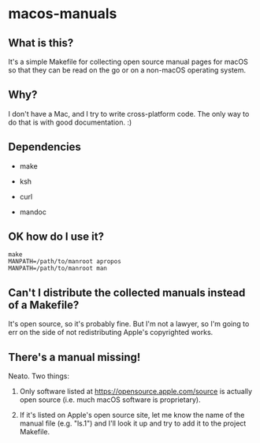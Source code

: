 macos-manuals
=============

What is this?
-------------

It's a simple Makefile for collecting open source manual pages for 
macOS so that they can be read on the go or on a non-macOS operating 
system.


Why?
----

I don't have a Mac, and I try to write cross-platform code. The only 
way to do that is with good documentation. :)


Dependencies
------------

  - make

  - ksh

  - curl

  - mandoc


OK how do I use it?
-------------------

```
make
MANPATH=/path/to/manroot apropos
MANPATH=/path/to/manroot man
```


Can't I distribute the collected manuals instead of a Makefile?
---------------------------------------------------------------

It's open source, so it's probably fine. But I'm not a lawyer, so I'm 
going to err on the side of not redistributing Apple's copyrighted 
works.


There's a manual missing!
-------------------------

Neato. Two things:

  1. Only software listed at https://opensource.apple.com/source is 
  actually open source (i.e. much macOS software is proprietary).

  2. If it's listed on Apple's open source site, let me know the name 
  of the manual file (e.g. "ls.1") and I'll look it up and try to add 
  it to the project Makefile.
